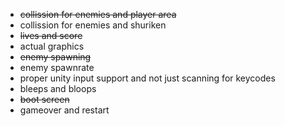 - ~~collission for enemies and player area~~
- collission for enemies and shuriken
- ~~lives and score~~
- actual graphics
- ~~enemy spawning~~
- enemy spawnrate
- proper unity input support and not just scanning for keycodes
- bleeps and bloops
- ~~boot screen~~
- gameover and restart
